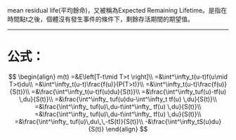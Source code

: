 mean residual life(平均餘命)，又被稱為Expected Remaining Lifetime。是指在時間點t之後，個體沒有發生事件的條件下，剩餘存活期間的期望值。
- - -
# 公式：
$$
\begin{align}
m(t)
=&E\left[T-t\mid T>t \right]\\
=&\int^\infty_t(u-t)f(u\mid T>t)du\\
=&\int^\infty_t(u-t)\frac{f(u)}{P(T>t)}\\
=&\int^\infty_t(u-t)\frac{f(u)}{S(t)}\\
=&\frac{\int^\infty_t(u-t)f(u)du}{S(t)}\\
=&\frac{\int^\infty_tuf(u)-tf(u) \,du}{S(t)}\\
=&\frac{\int^\infty_ tuf(u)du-\int^\infty_t tf(u) \,du}{S(t)}\\
=&\frac{\int^\infty_ tuf(u)\,du-t\int^\infty_ tf(u) \,du}{S(t)}\\
=&\frac{\int^\infty_ tuf(u)\,du-t\int^\infty_ tf(u) \,du}{S(t)}\\
=&\frac{\int^\infty_ tuf(u)\,du\,\,-tS(t)}{S(t)}\\
-&\frac{\int^\infty_tS(u)du}{S(t)}
\end{align}
$$